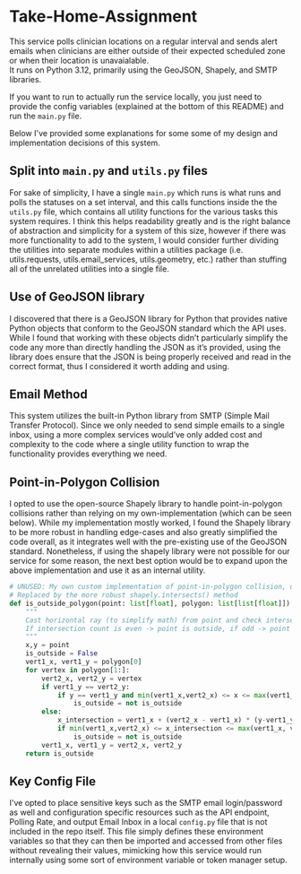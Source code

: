 # Take-Home-Assignment
This service polls clinician locations on a regular interval and sends alert emails when clinicians are either outside of their expected scheduled zone or when their location is unavaialable.   
It runs on Python 3.12, primarily using the GeoJSON, Shapely, and SMTP libraries.

If you want to run to actually run the service locally, you just need to provide the config variables (explained at the bottom of this README) and run the `main.py` file.

Below I've provided some explanations for some some of my design and implementation decisions of this system. 

## Split into  `main.py` and `utils.py` files

For sake of simplicity, I have a single `main.py` which runs is what runs and polls the statuses on a set interval, and this calls functions inside the the `utils.py` file, which contains all utility functions for the various tasks this system requires. I think this helps readability greatly and is the right balance of abstraction and simplicity for a system of this size, however if there was more functionality to add to the system, I would consider further dividing the utilities into separate modules within a utilities package (i.e. utils.requests, utils.email_services, utils.geometry, etc.) rather than stuffing all of the unrelated utilities into a single file.

## Use of GeoJSON library

I discovered that there is a GeoJSON library for Python that provides native Python objects that conform to the GeoJSON standard which the API uses. While I found that working with these objects didn’t particularly simplify the code any more than directly handling the JSON as it’s provided, using the library does ensure that the JSON is being properly received and read in the correct format, thus I considered it worth adding and using. 

## Email Method

This system utilizes the built-in Python library from SMTP (Simple Mail Transfer Protocol). Since we only needed to send simple emails to a single inbox, using a more complex services would’ve only added cost and complexity to the code where a single utility function to wrap the functionality provides everything we need.

## Point-in-Polygon Collision

I opted to use the open-source Shapely library to handle point-in-polygon collisions rather than relying on my own-implementation (which can be seen below). While my implementation mostly worked, I found the Shapely library to be more robust in handling edge-cases and also greatly simplified the code overall, as it integrates well with the pre-existing use of the GeoJSON standard. Nonetheless, if using the shapely library were not possible for our service for some reason, the next best option would be to expand upon the above implementation and use it as an internal utility.

```python
# UNUSED: My own custom implementation of point-in-polygon collision, using the Ray-Casting Algorithm
# Replaced by the more robust shapely.intersects() method
def is_outside_polygon(point: list[float], polygon: list[list[float]]) -> bool:
    """
    Cast horizontal ray (to simplify math) from point and check intersection with all lines of the polygon.
    If intersection count is even -> point is outside, if odd -> point is inside 
    """
    x,y = point
    is_outside = False
    vert1_x, vert1_y = polygon[0]
    for vertex in polygon[1:]:
        vert2_x, vert2_y = vertex
        if vert1_y == vert2_y:
            if y == vert1_y and min(vert1_x,vert2_x) <= x <= max(vert1_x, vert2_x):
                is_outside = not is_outside
        else:        
            x_intersection = vert1_x + (vert2_x - vert1_x) * (y-vert1_y) / (vert2_y-vert1_y)
            if min(vert1_x,vert2_x) <= x_intersection <= max(vert1_x, vert2_x) and x_intersection <= x:
                is_outside = not is_outside
        vert1_x, vert1_y = vert2_x, vert2_y  
    return is_outside
```


## Key Config File

I've opted to place sensitive keys such as the SMTP email login/password as well and configuration specific resources such as the API endpoint, Polling Rate, and output Email Inbox in a local `config.py` file that is not included in the repo itself. This file simply defines these environment variables so that they can then be imported and accessed from other files without revealing their values, mimicking how this service would run internally using some sort of environment variable or token manager setup.